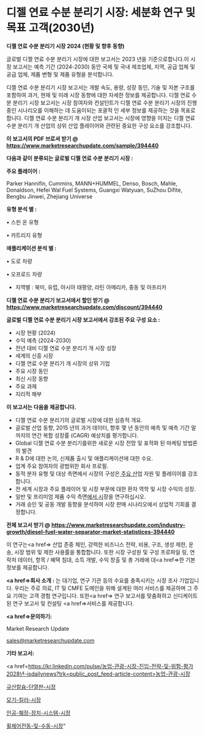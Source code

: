 # 디젤 연료 수분 분리기 시장: 세분화 연구 및 목표 고객(2030년)

<strong>디젤 연료 수분 분리기 시장 2024 (현황 및 향후 동향)</strong>

글로벌 디젤 연료 수분 분리기 시장에 대한 보고서는 2023 년을 기준으로합니다.이 시장 보고서는 예측 기간 (2024-2030) 동안 국제 및 국내 제조업체, 지역, 공급 업체 및 공급 업체, 제품 변형 및 제품 유형을 분석합니다.

디젤 연료 수분 분리기 시장 보고서는 개발 속도, 용량, 성장 동인, 기술 및 자본 구조를 포함하여 과거, 현재 및 미래 시장 동향에 대한 자세한 정보를 제공합니다. 디젤 연료 수분 분리기 시장 보고서는 시장 참여자와 컨설턴트가 디젤 연료 수분 분리기 시장의 진행중인 시나리오를 이해하는 데 도움이되는 포괄적 인 세부 정보를 제공하는 것을 목표로합니다. 디젤 연료 수분 분리기 개 시장 산업 보고서는 시장에 영향을 미치는 디젤 연료 수분 분리기 개 산업의 상위 산업 플레이어와 관련된 중요한 구성 요소를 강조합니다.



<strong>이 보고서의 PDF 브로셔 받기 @ <a href=https://www.marketresearchupdate.com/sample/394440>https://www.marketresearchupdate.com/sample/394440</a></strong>



<strong>다음과 같이 분류되는 글로벌 디젤 연료 수분 분리기 시장 :</strong>



<strong>주요 플레이어 :</strong>

Parker Hannifin, Cummins, MANN+HUMMEL, Denso, Bosch, Mahle, Donaldson, Hefei Wal Fuel Systems, Guangxi Watyuan, SuZhou Difite, Bengbu Jinwei, Zhejiang Universe



<strong>유형 분석 별 :</strong>

• 스핀 온 유형

• 카트리지 유형



<strong>애플리케이션 분석 별 :</strong>

• 도로 차량

• 오프로드 차량

<ul>
  <li>지역별 : 북미, 유럽, 아시아 태평양, 라틴 아메리카, 중동 및 아프리카</li>
</ul>


<strong>디젤 연료 수분 분리기 보고서에서 할인 받기 @ <a href=https://www.marketresearchupdate.com/discount/394440>https://www.marketresearchupdate.com/discount/394440</a></strong>



<strong>글로벌 디젤 연료 수분 분리기 시장 보고서에서 강조된 주요 구성 요소 :</strong>
<ul>
  <li>시장 현황 (2024)</li>
  <li>수익 예측 (2024-2030)</li>
  <li>전년 대비 디젤 연료 수분 분리기 개 시장 성장</li>
  <li>세계의 신흥 시장</li>
  <li>디젤 연료 수분 분리기 개 시장의 상위 기업</li>
  <li>주요 시장 동인</li>
  <li>최신 시장 동향</li>
  <li>주요 과제</li>
  <li>지리적 해부</li>
</ul>


<strong>이 보고서는 다음을 제공합니다.</strong>
<ul>
  <li>디젤 연료 수분 분리기의 글로벌 시장에 대한 심층적 개요.</li>
  <li>글로벌 산업 동향, 2015 년의 과거 데이터, 향후 몇 년 동안의 예측 및 예측 기간 말까지의 연간 복합 성장률 (CAGR) 예상치를 평가합니다.</li>
  <li>Global 디젤 연료 수분 분리기를위한 새로운 시장 전망 및 표적화 된 마케팅 방법론의 발견</li>
  <li>R &amp; D에 대한 논의, 신제품 출시 및 애플리케이션에 대한 수요.</li>
  <li>업계 주요 참여자의 광범위한 회사 프로필.</li>
  <li>동적 분자 유형 및 대상 측면에서 시장의 구성은<a href=> 주요 산</a>업 자원 및 플레이어를 강조합니다.</li>
  <li>전 세계 시장과 주요 플레이어 및 시장 부문에 대한 환자 역학 및 시장 수익의 성장.</li>
  <li>일반 및 프리미엄 제품 수익 측면<a href=>에서 시</a>장을 연구하십시오.</li>
  <li>거래 승인 및 공동 개발 동향을 분석하여 시장 판매 시나리오에서 상업적 기회를 결정합니다.</li>
</ul>



<strong>전체 보고서 받기 @ <a href=https://www.marketresearchupdate.com/industry-growth/diesel-fuel-water-separator-market-statistices-394440>https://www.marketresearchupdate.com/industry-growth/diesel-fuel-water-separator-market-statistices-394440</a></strong>

이 연구는<a href=> 산업 존중</a> 체인, 강력한 비즈니스 전략, 비용, 구조, 생성 제한, 운송, 시장 범위 및 제한 사용률을 통합합니다. 또한 시장 구성원 및 구성 프로파일 링, 연락처 데이터, 항목 / 혜택 침대, 소득 개발, 수익 창출 및 총 거래에 대<a href=>한 기본 </a>정보를 제공합니다.



<strong><a href=>회사 소</a>개 :</strong>
는 대기업, 연구 기관 등의 수요를 충족시키는 시장 조사 기업입니다. 우리는 주로 의료, IT 및 CMFE 도메인을 위해 설계된 여러 서비스를 제공하며 그 주요 기여는 고객 경험 연구입니다. 또한<a href=> 연구 보</a>고서를 맞춤화하고 신디케이트 된 연구 보고서 및 컨설팅 <a href=>서비스</a>를 제공합니다.



<strong><a href=>문의하기:</a></strong>

Market Research Update

sales@marketresearchupdate.com



<strong>기타 보고서:</strong>

<a href=https://kr.linkedin.com/pulse/농업-관광-시장-진입-전략-및-위험-평가2028년-isdailynews?trk=public_post_feed-article-content>농업-관광-시장</a>

<a href=https://www.linkedin.com/pulse/규산칼슘-단열판-시장-진입-전략-및-위험-평가2029년-trend-tracking-tips-360-analysis/>규산칼슘-단열판-시장</a>

<a href=https://www.linkedin.com/pulse/모기-킬러-시장-현재-및-미래-성장-2029-market-matrix-musings-analysis-2sgaf/>모기-킬러-시장</a>

<a href=https://www.linkedin.com/pulse/인공-췌장-장치-시스템-시장-세분화-연구-및-목표-고객2029년-trendsetters-talk-360-analysis-fpuuf/>인공-췌장-장치-시스템-시장</a>

<a href=https://www.linkedin.com/pulse/휠체어전동-및-수동-시장-동향-성장-전망-data-dive-diaries-24-analysis-bljnf/>휠체어전동-및-수동-시장</a>"
